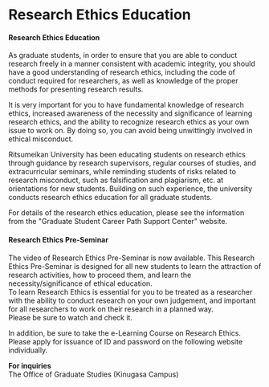 # Research Ethics Education

#### Research Ethics Education

As graduate students, in order to ensure that you are able to conduct research freely in a manner consistent with academic integrity, you should have a good understanding of research ethics, including the code of conduct required for researchers, as well as knowledge of the proper methods for presenting research results.

It is very important for you to have fundamental knowledge of research ethics, increased awareness of the necessity and significance of learning research ethics, and the ability to recognize research ethics as your own issue to work on. By doing so, you can avoid being unwittingly involved in ethical misconduct.

Ritsumeikan University has been educating students on research ethics through guidance by research supervisors, regular courses of studies, and extracurricular seminars, while reminding students of risks related to research misconduct, such as falsification and plagiarism, etc. at orientations for new students. Building on such experience, the university conducts research ethics education for all graduate students.

For details of the research ethics education, please see the information from the "Graduate Student Career Path Support Center" website.

#### Research Ethics Pre-Seminar

The video of Research Ethics Pre-Seminar is now available. This Research Ethics Pre-Seminar is designed for all new students to learn the attraction of research activities, how to proceed them, and learn the necessity/significance of ethical education.  
To learn Research Ethics is essential for you to be treated as a researcher with the ability to conduct research on your own judgement, and important for all researchers to work on their research in a planned way.  
Please be sure to watch and check it.

In addition, be sure to take the e-Learning Course on Research Ethics. Please apply for issuance of ID and password on the following website individually.

**For inquiries**  
The Office of Graduate Studies (Kinugasa Campus)  

